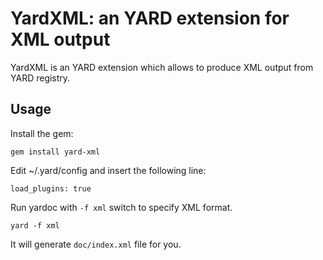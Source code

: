 # YardXML: an YARD extension for XML output

YardXML is an YARD extension which allows to produce XML output from
YARD registry.

## Usage

Install the gem:

    gem install yard-xml

Edit ~/.yard/config and insert the following line:

    load_plugins: true

Run yardoc with `-f xml` switch to specify XML format.

    yard -f xml

It will generate `doc/index.xml` file for you.

